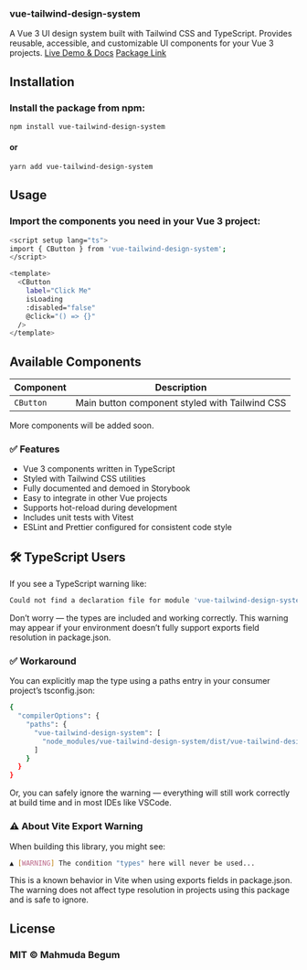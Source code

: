 ### vue-tailwind-design-system

A Vue 3 UI design system built with Tailwind CSS and TypeScript.
Provides reusable, accessible, and customizable UI components for your Vue 3 projects.
[Live Demo & Docs](https://mahmuda-begum-v2solutions.github.io/vue-tailwind-design-system)
[Package Link](https://www.npmjs.com/package/vue-tailwind-design-system)

## Installation

### Install the package from npm:

```bash
npm install vue-tailwind-design-system
```

#### or

```bash
yarn add vue-tailwind-design-system
```

## Usage

### Import the components you need in your Vue 3 project:

```bash
<script setup lang="ts">
import { CButton } from 'vue-tailwind-design-system';
</script>

<template>
  <CButton
    label="Click Me"
    isLoading
    :disabled="false"
    @click="() => {}"
  />
</template>
```

## Available Components

| Component | Description                                    |
| --------- | ---------------------------------------------- |
| `CButton` | Main button component styled with Tailwind CSS |

More components will be added soon.

### ✅ Features

- Vue 3 components written in TypeScript
- Styled with Tailwind CSS utilities
- Fully documented and demoed in Storybook
- Easy to integrate in other Vue projects
- Supports hot-reload during development
- Includes unit tests with Vitest
- ESLint and Prettier configured for consistent code style

## 🛠 TypeScript Users

If you see a TypeScript warning like:

```bash
Could not find a declaration file for module 'vue-tailwind-design-system'.
```

Don’t worry — the types are included and working correctly. This warning may appear if your environment doesn’t fully support exports field resolution in package.json.

### ✅ Workaround

You can explicitly map the type using a paths entry in your consumer project’s tsconfig.json:

```bash
{
  "compilerOptions": {
    "paths": {
      "vue-tailwind-design-system": [
        "node_modules/vue-tailwind-design-system/dist/vue-tailwind-design-system.es.js"
      ]
    }
  }
}
```

Or, you can safely ignore the warning — everything will still work correctly at build time and in most IDEs like VSCode.

### ⚠️ About Vite Export Warning

When building this library, you might see:

```bash
▲ [WARNING] The condition "types" here will never be used...
```

This is a known behavior in Vite when using exports fields in package.json. The warning does not affect type resolution in projects using this package and is safe to ignore.

## License

### MIT © Mahmuda Begum
